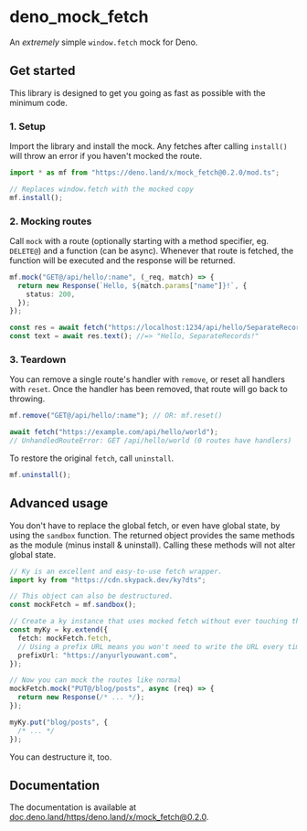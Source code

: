 # deno_mock_fetch

An _extremely_ simple `window.fetch` mock for Deno.

## Get started

This library is designed to get you going as fast as possible with the minimum
code.

### 1. Setup

Import the library and install the mock. Any fetches after calling `install()`
will throw an error if you haven't mocked the route.

```typescript
import * as mf from "https://deno.land/x/mock_fetch@0.2.0/mod.ts";

// Replaces window.fetch with the mocked copy
mf.install();
```

### 2. Mocking routes

Call `mock` with a route (optionally starting with a method specifier, eg.
`DELETE@`) and a function (can be async). Whenever that route is fetched, the
function will be executed and the response will be returned.

```typescript
mf.mock("GET@/api/hello/:name", (_req, match) => {
  return new Response(`Hello, ${match.params["name"]}!`, {
    status: 200,
  });
});

const res = await fetch("https://localhost:1234/api/hello/SeparateRecords");
const text = await res.text(); //=> "Hello, SeparateRecords!"
```

### 3. Teardown

You can remove a single route's handler with `remove`, or reset all handlers
with `reset`. Once the handler has been removed, that route will go back to
throwing.

```typescript
mf.remove("GET@/api/hello/:name"); // OR: mf.reset()

await fetch("https://example.com/api/hello/world");
// UnhandledRouteError: GET /api/hello/world (0 routes have handlers)
```

To restore the original `fetch`, call `uninstall`.

```typescript
mf.uninstall();
```

## Advanced usage

You don't have to replace the global fetch, or even have global state, by using
the `sandbox` function. The returned object provides the same methods as the
module (minus install & uninstall). Calling these methods will not alter global
state.

```typescript
// Ky is an excellent and easy-to-use fetch wrapper.
import ky from "https://cdn.skypack.dev/ky?dts";

// This object can also be destructured.
const mockFetch = mf.sandbox();

// Create a ky instance that uses mocked fetch without ever touching the global
const myKy = ky.extend({
  fetch: mockFetch.fetch,
  // Using a prefix URL means you won't need to write the URL every time
  prefixUrl: "https://anyurlyouwant.com",
});

// Now you can mock the routes like normal
mockFetch.mock("PUT@/blog/posts", async (req) => {
  return new Response(/* ... */);
});

myKy.put("blog/posts", {
  /* ... */
});
```

You can destructure it, too.

## Documentation

The documentation is available at
[doc.deno.land/https/deno.land/x/mock_fetch@0.2.0](https://doc.deno.land/https/deno.land/x/mock_fetch@0.2.0).

